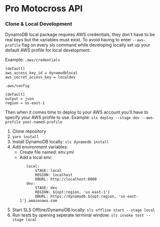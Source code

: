 # Pro Motocross API

### Clone & Local Development
DynamoDB local package requires AWS credentials, they don't have to be real keys but the variables must exist. To avoid having to enter `--aws-profile` flag on every sls command while developing locally set up your default AWS profile for local development.

Example: 
`.aws/credentials`
```
[default]
aws_access_key_id = dynamodblocal
aws_secret_access_key = localdev
```
`.aws/config`
```
[default]
output = json
region = us-east-1
```
Then when it comes time to deploy to your AWS account you'll have to specify your AWS profile to use.
Example: `sls deploy --stage dev --aws-profile your-named-profile`

1. Clone repository
2. `yarn install`
3. Install DynamoDB locally: `sls dynamodb install`
4. Add environment variables:
    - Create file named: env.yml
    - Add a local env:
         ```
            local:
                STAGE: local
                REGION: localhost
                DBURL: http://localhost:8000
            dev:
                STAGE: dev
                REGION: ${opt:region, 'us-east-1'}
                DBURL: https://dynamodb.${opt:region, 'us-east-1'}.amazonaws.com
         ```
5. Start SLS Offline/DynamoDB locally: `sls offline start --stage local` 
6. Run tests by opening seperate terminal window: `sls invoke test --stage local`
